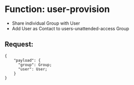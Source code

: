 # Function: user-provision

* Share individual Group with User
* Add User as Contact to users-unattended-access Group

## Request:
```
{
    "payload": {
      "group": Group;
      "user": User;
    }
}
```
